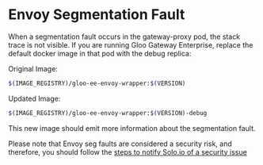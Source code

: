 # Envoy Segmentation Fault

When a segmentation fault occurs in the gateway-proxy pod, the stack trace is not visible. If you are running Gloo Gateway Enterprise, replace the default docker image in that pod with the debug replica:

Original Image:
```bash
$(IMAGE_REGISTRY)/gloo-ee-envoy-wrapper:$(VERSION)
```

Updated Image:
```bash
$(IMAGE_REGISTRY)/gloo-ee-envoy-wrapper:$(VERSION)-debug
```

This new image should emit more information about the segmentation fault. 

Please note that Envoy seg faults are considered a security risk, and therefore, you should follow the [steps to notify Solo.io of a security issue](/devel/contributing/issues.md#security-issues)